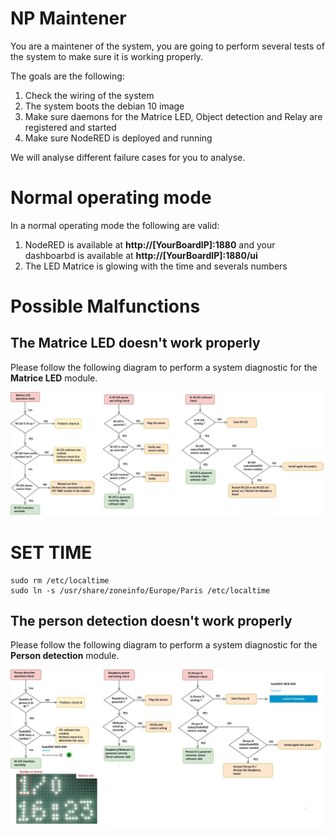 # NP Maintener

You are a maintener of the system, you are going to perform several tests of the system to make sure it is working properly.

The goals are the following:

1. Check the wiring of the system
2. The system boots the debian 10 image
3. Make sure daemons for the Matrice LED, Object detection and Relay are registered and started
4. Make sure NodeRED is deployed and running

We will analyse different failure cases for you to analyse.

# Normal operating mode

In a normal operating mode the following are valid:

1. NodeRED is available at **http://[YourBoardIP]:1880** and your dashboarbd is available at **http://[YourBoardIP]:1880/ui**
2. The LED Matrice is glowing with the time and severals numbers

# Possible Malfunctions

## The Matrice LED doesn't work properly

Please follow the following diagram to perform a system diagnostic for the **Matrice LED** module.

![Diagnostic TCD](Diagnostic_Matrice_LED.jpg)

# SET TIME

```
sudo rm /etc/localtime
sudo ln -s /usr/share/zoneinfo/Europe/Paris /etc/localtime
```

## The person detection doesn't work properly

Please follow the following diagram to perform a system diagnostic for the **Person detection** module.

![Diagnostic FC](Diagnostic_Person_D.jpg)
